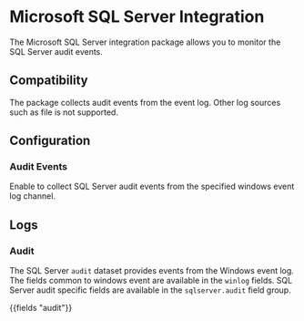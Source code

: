# Microsoft SQL Server Integration

The Microsoft SQL Server integration package allows you to monitor the SQL Server audit events.

## Compatibility

The package collects audit events from the event log. Other log sources such as file is not supported.

## Configuration

### Audit Events

Enable to collect SQL Server audit events from the specified windows event log channel.

## Logs

### Audit

The SQL Server `audit` dataset provides events from the Windows event log. The fields common to windows event are available in the `winlog` fields. SQL Server audit specific fields are available in the `sqlserver.audit` field group.

{{fields "audit"}}
